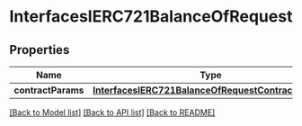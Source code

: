 # InterfacesIERC721BalanceOfRequest

## Properties
Name | Type | Description | Notes
------------ | ------------- | ------------- | -------------
**contractParams** | [**InterfacesIERC721BalanceOfRequestContractParams**](InterfacesIERC721BalanceOfRequestContractParams.md) |  | 

[[Back to Model list]](../README.md#documentation-for-models) [[Back to API list]](../README.md#documentation-for-api-endpoints) [[Back to README]](../README.md)


